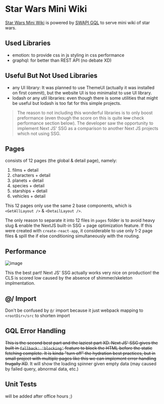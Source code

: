 # Star Wars Mini Wiki

[Star Wars Mini Wiki](https://star-wars-mini-wiki.vercel.app/) is powered by [SWAPI GQL](https://swapi-graphql.netlify.app) to serve mini wiki of star wars.

## Used Libraries

- emotion: to provide css in js styling in css performance
- graphql: for better than REST API (no debate XD)

## Useful But Not Used Libraries

- any UI library: It was planned to use ThemeUI (actually it was installed on first commit), but the website UI is too minimalist to use UI library.
- lodash or any util libraries: even though there is some utilities that might be useful but lodash is too fat for this simple projects.

> The reason to not including this wonderful libraries is to only boost preformance (even though the score on this is quite ~~low~~ check performance section below). The developer saw the opportunity to implement Next JS' SSG as a comparison to another Next JS projects which not using SSG.

## Pages

consists of 12 pages (the global & detail page), namely:

1. films + detail
2. characters + detail
3. planets + detail
4. species + detail
5. starships + detail
6. vehicles + detail

This 12 pages only use the same 2 base components, which is `<GetAllLayout />` & `<DetailLayout />`.

The only reason to separate it into 12 files in `pages` folder is to avoid heavy slug & enable the NextJS built-in SSG + page optimization feature. If this were created with `create-react-app`, it considerable to use only 1-2 page files & spill the if else conditioning simultaneously with the routing.

## Performance

![image](https://user-images.githubusercontent.com/25606110/150704976-c70661fe-f62e-4f82-9ba1-e3c15413007e.png)

This the best part! Next JS' SSG actually works very nice on production! the CLS is scored low caused by the absence of shimmer/skeleton implmentation.

## @/ Import

Don't be confused by `@/` import because it just webpack mapping to `<rootDir>/src` to shorten import

## GQL Error Handling

~~This is the second best part and the laziest part XD. Next JS' SSG gives the built in `fallback: 'blocking'` feature to block the HTML before the static fetching complete. It is kinda "turn off" the hydration best practices, but in small project with multiple pages like this we can implement error handling frugally XD~~. 
It will show the loading spinner given empty data (may caused by failed query, abnormal data, etc.)

## Unit Tests

will be added after office hours ;)